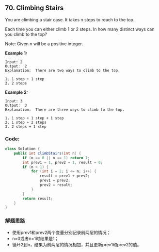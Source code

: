 ## 70. Climbing Stairs

You are climbing a stair case. It takes n steps to reach to the top.

Each time you can either climb 1 or 2 steps. In how many distinct ways can you climb to the top?

Note: Given n will be a positive integer.


**Example 1:**

```
Input: 2
Output:  2
Explanation:  There are two ways to climb to the top.

1. 1 step + 1 step
2. 2 steps
```
**Example 2:**

```
Input: 3
Output:  3
Explanation:  There are three ways to climb to the top.

1. 1 step + 1 step + 1 step
2. 1 step + 2 steps
3. 2 steps + 1 step
```

### Code:

```java
class Solution {
    public int climbStairs(int n) {
        if (n == 0 || n == 1) return 1;
        int prev1 = 1, prev2 = 1, result = 0;
        if (n > 1) {
            for (int i = 2; i <= n; i++) {
                result = prev1 + prev2;
                prev1 = prev2;
                prev2 = result;
            }
        }
        return result;
    }
}
```

### 解题思路
* 使用prev1和prev2两个变量分别记录前两层的情况；
* n=0或者n=1时结果是1；
* 循环2到n，结果为前两层的情况相加，并且更新prev1和prev2的值。